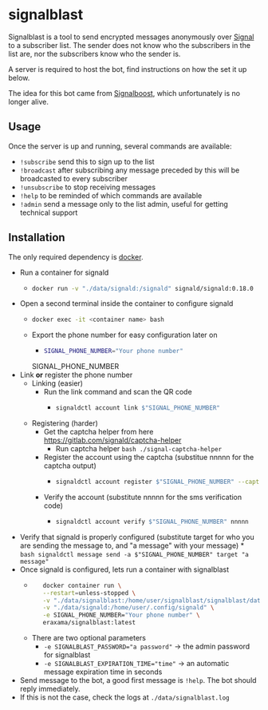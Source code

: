 # signalblast

Signalblast is a tool to send encrypted messages anonymously over [Signal](https://www.signal.org/) to a subscriber list. The sender does not know who the subscribers in the list are, nor the subscribers know who the sender is.

A server is required to host the bot, find instructions on how the set it up below.

The idea for this bot came from [Signalboost](https://web.archive.org/web/https://signalboost.info/), which unfortunately is no longer alive.

## Usage

Once the server is up and running, several commands are available:
* `!subscribe` send this to sign up to the list
* `!broadcast` after subscribing any message preceded by this will be broadcasted to every subscriber
* `!unsubscribe` to stop receiving messages
* `!help` to be reminded of which commands are available
* `!admin` send a message only to the list admin, useful for getting technical support

## Installation

The only required dependency is [docker](https://www.docker.com/).

* Run a container for signald
  * ```bash
    docker run -v "./data/signald:/signald" signald/signald:0.18.0
    ```
* Open a second terminal inside the container to configure signald
  * ```bash
    docker exec -it <container name> bash
    ```
  * Export the phone number for easy configuration later on
    * ```bash
      SIGNAL_PHONE_NUMBER="Your phone number"
      ```
    SIGNAL_PHONE_NUMBER
* Link **or** register the phone number
  * Linking (easier)
    * Run the link command and scan the QR code
      * ```bash
        signaldctl account link $"SIGNAL_PHONE_NUMBER"
        ```
  * Registering (harder)
    * Get the captcha helper from here https://gitlab.com/signald/captcha-helper
      * Run captcha helper ```bash
                           ./signal-captcha-helper
                           ```
    * Register the account using the captcha (substitue nnnnn for the captcha output)
      * ```bash
        signaldctl account register $"SIGNAL_PHONE_NUMBER" --captcha nnnnn
        ```
    * Verify the account (substitute nnnnn for the sms verification code)
      * ```bash
        signaldctl account verify $"SIGNAL_PHONE_NUMBER" nnnnn
        ```
* Verify that signald is properly configured (substitute target for who you are sending the message to, and "a message" with your message) 
      * ```bash
        signaldctl message send -a $"SIGNAL_PHONE_NUMBER" target "a message" 
        ```
* Once signald is configured, lets run a container with signalblast
  * ```bash
       docker container run \
       --restart=unless-stopped \
       -v "./data/signalblast:/home/user/signalblast/signalblast/data" \
       -v "./data/signald:/home/user/.config/signald" \
       -e SIGNAL_PHONE_NUMBER="Your phone number" \
       eraxama/signalblast:latest
    ```
  * There are two optional parameters
    * `-e SIGNALBLAST_PASSWORD="a password"` -> the admin password for signalblast
    * `-e SIGNALBLAST_EXPIRATION_TIME="time"` -> an automatic message expiration time in seconds
* Send message to the bot, a good first message is `!help`. The bot should reply immediately.
* If this is not the case, check the logs at `./data/signalblast.log`
